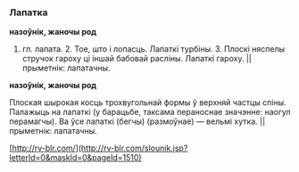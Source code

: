 ### Лапатка
**назоўнік, жаночы род**

1. гл. лапата. 2. Тое, што і лопасць. Лапаткі турбіны. 3. Плоскі няспелы стручок гароху ці іншай бабовай расліны. Лапаткі гароху. || прыметнік: лапатачны.

**назоўнік, жаночы род**

Плоская шырокая косць трохвугольнай формы ў верхняй частцы спіны. Палажыць на лапаткі (у барацьбе, таксама пераноснае значэнне: наогул перамагчы). Ва ўсе лапаткі (бегчы) (размоўнае) — вельмі хутка. || прыметнік: лапатачны.

<a rel="author">[http://rv-blr.com/](http://rv-blr.com/slounik.jsp?letterId=0&maskId=0&pageId=1510)</a>
